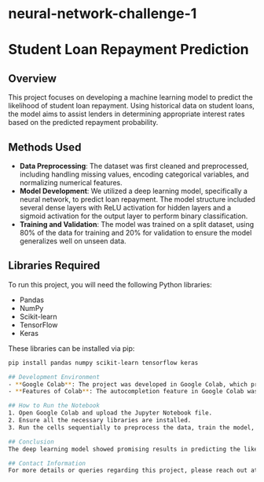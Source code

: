 # neural-network-challenge-1

# Student Loan Repayment Prediction

## Overview
This project focuses on developing a machine learning model to predict the likelihood of student loan repayment. Using historical data on student loans, the model aims to assist lenders in determining appropriate interest rates based on the predicted repayment probability.

## Methods Used
- **Data Preprocessing**: The dataset was first cleaned and preprocessed, including handling missing values, encoding categorical variables, and normalizing numerical features.
- **Model Development**: We utilized a deep learning model, specifically a neural network, to predict loan repayment. The model structure included several dense layers with ReLU activation for hidden layers and a sigmoid activation for the output layer to perform binary classification.
- **Training and Validation**: The model was trained on a split dataset, using 80% of the data for training and 20% for validation to ensure the model generalizes well on unseen data.

## Libraries Required
To run this project, you will need the following Python libraries:
- Pandas
- NumPy
- Scikit-learn
- TensorFlow
- Keras

These libraries can be installed via pip:
```bash
pip install pandas numpy scikit-learn tensorflow keras

## Development Environment
- **Google Colab**: The project was developed in Google Colab, which provided a robust cloud-based environment that allowed for the utilization of free GPU access, enhancing the training speed of our deep learning models.
- **Features of Colab**: The autocompletion feature in Google Colab was particularly useful, offering intuitive coding assistance that helped speed up the development process and reduce syntactic errors.

## How to Run the Notebook
1. Open Google Colab and upload the Jupyter Notebook file.
2. Ensure all the necessary libraries are installed.
3. Run the cells sequentially to preprocess the data, train the model, and evaluate the results.

## Conclusion
The deep learning model showed promising results in predicting the likelihood of student loan repayments. The predictive accuracy and insights gained from this model can significantly aid financial institutions in making informed decisions.

## Contact Information
For more details or queries regarding this project, please reach out at [Your Email].
